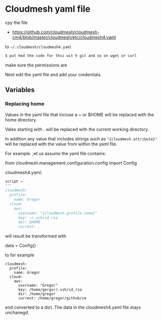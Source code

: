 # Cloudmesh yaml file

cpy the file

* <https://github.com/cloudmesh/cloudmesh-cm4/blob/master/cloudmesh/etc/cloudmesh4.yaml>

to `~/.cloudmesh/cloudmesh4.yaml`

```bash
$ put hed the code for thsi wit h git and so on wget or curl
```

make sure the permissions are 


Next edit the yaml file and add your credentials.

## Variables

### Replacing home 

Values in the yaml file that incluse a ~ or $HOME will be replaced with the home
directory.

Vales starting with . will be replaced with the current working directory.

In addition any value that includes strings such as `"{cloudmesh.attribute}"`
will be replaced with the value from within the yaml file.


For example. ;et us assume the yaml file contains:

from cloudmesh.management.configuration.config import Config

cloudmesh4.yaml:

```python
script =
"""
cloudmesh:
  profile:
    name: Gregor
  cloud:
    aws:
      username: "{cloudmesh.grofile.name}"
      key: ~/.ssh/id_rsa
      dir: $HOME
      current: .
```

will result be transformed with 

data = Config()

to for example

```
cloudmesh:
  profile:
    name: Gregor
  cloud:
    aws:
      username: "Gregor"
      key: /home/gergor/.ssh/id_rsa
      dir: /home/gregor
      current: /home/gregor/github/cm
```

end converted to a dict. The data in the cloudmesh4.yaml file stays unchanegd.


